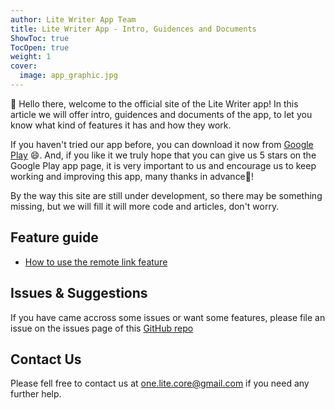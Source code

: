 ```yaml
---
author: Lite Writer App Team
title: Lite Writer App - Intro, Guidences and Documents
ShowToc: true
TocOpen: true
weight: 1
cover:
  image: app_graphic.jpg
---
```


👋 Hello there, welcome to the official site of the Lite Writer app! In this article we will offer intro, guidences and documents of the app, to let you know what kind of features it has and how they work.

If you haven't tried our app before, you can download it now from [Google Play](https://play.google.com/store/apps/details?id=core.writer) 😄. And, if you like it we truly hope that you can give us 5 stars on the Google Play app page, it is very important to us and encourage us to keep working and improving this app, many thanks in advance🤣!

By the way this site are still under development, so there may be something missing, but we will fill it will more code and articles, don't worry.

## Feature guide

- [How to use the remote link feature](help/how-to-use-the-remote-link-feature)

## Issues & Suggestions

If you have came accross some issues or want some features, please file an issue on the issues page of this [GitHub repo](https://github.com/OneLiteCore/LiteWriter/issues)

## Contact Us

Please fell free to contact us at one.lite.core@gmail.com if you need any further help.